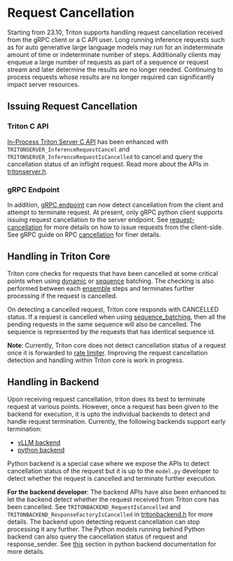 <!--
# Copyright (c) 2023, NVIDIA CORPORATION & AFFILIATES. All rights reserved.
#
# Redistribution and use in source and binary forms, with or without
# modification, are permitted provided that the following conditions
# are met:
#  * Redistributions of source code must retain the above copyright
#    notice, this list of conditions and the following disclaimer.
#  * Redistributions in binary form must reproduce the above copyright
#    notice, this list of conditions and the following disclaimer in the
#    documentation and/or other materials provided with the distribution.
#  * Neither the name of NVIDIA CORPORATION nor the names of its
#    contributors may be used to endorse or promote products derived
#    from this software without specific prior written permission.
#
# THIS SOFTWARE IS PROVIDED BY THE COPYRIGHT HOLDERS ``AS IS'' AND ANY
# EXPRESS OR IMPLIED WARRANTIES, INCLUDING, BUT NOT LIMITED TO, THE
# IMPLIED WARRANTIES OF MERCHANTABILITY AND FITNESS FOR A PARTICULAR
# PURPOSE ARE DISCLAIMED.  IN NO EVENT SHALL THE COPYRIGHT OWNER OR
# CONTRIBUTORS BE LIABLE FOR ANY DIRECT, INDIRECT, INCIDENTAL, SPECIAL,
# EXEMPLARY, OR CONSEQUENTIAL DAMAGES (INCLUDING, BUT NOT LIMITED TO,
# PROCUREMENT OF SUBSTITUTE GOODS OR SERVICES; LOSS OF USE, DATA, OR
# PROFITS; OR BUSINESS INTERRUPTION) HOWEVER CAUSED AND ON ANY THEORY
# OF LIABILITY, WHETHER IN CONTRACT, STRICT LIABILITY, OR TORT
# (INCLUDING NEGLIGENCE OR OTHERWISE) ARISING IN ANY WAY OUT OF THE USE
# OF THIS SOFTWARE, EVEN IF ADVISED OF THE POSSIBILITY OF SUCH DAMAGE.
-->

# Request Cancellation

Starting from 23.10, Triton supports handling request cancellation received
from the gRPC client or a C API user. Long running inference requests such
as for auto generative large language models may run for an indeterminate
amount of time or indeterminate number of steps. Additionally clients may
enqueue a large number of requests as part of a sequence or request stream
and later determine the results are no longer needed. Continuing to process
requests whose results are no longer required can significantly impact server
resources.

## Issuing Request Cancellation

### Triton C API

[In-Process Triton Server C API](../customization_guide/inference_protocols.md#in-process-triton-server-api) has been enhanced with `TRITONSERVER_InferenceRequestCancel`
and `TRITONSERVER_InferenceRequestIsCancelled` to cancel and query the cancellation
status of an inflight request. Read more about the APIs in [tritonserver.h](https://github.com/triton-inference-server/core/blob/main/include/triton/core/tritonserver.h).

### gRPC Endpoint

In addition, [gRPC endpoint](../customization_guide/inference_protocols.md#httprest-and-grpc-protocols) can
now detect cancellation from the client and attempt to terminate request.
At present, only gRPC python client supports issuing request cancellation
to the server endpoint. See [request-cancellation](https://github.com/triton-inference-server/client#request-cancellation)
for more details on how to issue requests from the client-side.
See gRPC guide on RPC [cancellation](https://grpc.io/docs/guides/cancellation/) for
finer details.

## Handling in Triton Core

Triton core checks for requests that have been cancelled at some critical points
when using [dynamic](./model_configuration.md#dynamic-batcher) or
[sequence](./model_configuration.md#sequence-batcher) batching. The checking is
also performed between each
[ensemble](./model_configuration.md#ensemble-scheduler) steps and terminates
further processing if the request is cancelled.

On detecting a cancelled request, Triton core responds with CANCELLED status. If a request
is cancelled when using [sequence_batching](./model_configuration.md#sequence-batcher),
then all the pending requests in the same sequence will also be cancelled. The sequence
is represented by the requests that has identical sequence id.

**Note**: Currently, Triton core does not detect cancellation status of a request once
it is forwarded to [rate limiter](./rate_limiter.md). Improving the request cancellation
detection and handling within Triton core is work in progress.

## Handling in Backend

Upon receiving request cancellation, triton does its best to terminate request
at various points. However, once a request has been given to the backend
for execution, it is upto the individual backends to detect and handle
request termination.
Currently, the following backends support early termination:
- [vLLM backend](https://github.com/triton-inference-server/vllm_backend)
- [python backend](https://github.com/triton-inference-server/python_backend)

Python backend is a special case where we expose the APIs to detect cancellation
status of the request but it is up to the `model.py` developer to detect whether
the request is cancelled and terminate further execution.

**For the backend developer**: The backend APIs have also been enhanced to let the
backend detect whether the request received from Triton core has been cancelled.
See `TRITONBACKEND_RequestIsCancelled` and `TRITONBACKEND_ResponseFactoryIsCancelled`
in [tritonbackend.h](https://github.com/triton-inference-server/core/blob/main/include/triton/core/tritonbackend.h)
for more details. The backend upon detecting request cancellation can stop processing
it any further.
The Python models running behind Python backend can also query the cancellation status
of request and response_sender. See [this](https://github.com/triton-inference-server/python_backend#request-cancellation-handling)
section in python backend documentation for more details.

